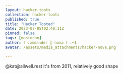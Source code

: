 ```yaml
---
layout: hacker-toots
collection: hacker-toots
published: true
title: "Hacker Tooted"
date: 2023-07-05T02:40:11Z
pinned: false
tags: [mastodon]
author: ⸸ commander ░ nova ⸸ :~$
avatar: /assets/media_attachments/hacker-nova.png

---
```


<p>@kat@allwell.rest it&#39;s from 2011, relatively good shape</p>


